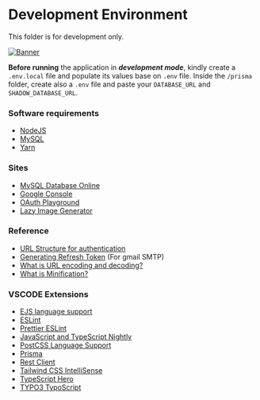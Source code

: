 # Development Environment

This folder is for development only.

[![Banner](https://media.giphy.com/media/bGgsc5mWoryfgKBx1u/giphy.gif)](https://github.com/jmrl23/system)

**Before running** the application in **_development mode_**, kindly create a `.env.local` file 
and populate its values base on `.env` file. Inside the `/prisma` folder, create also a `.env` file and 
paste your `DATABASE_URL` and `SHADOW_DATABASE_URL`.

### Software requirements
  - [NodeJS](https://nodejs.org/en/)
  - [MySQL](https://dev.mysql.com/downloads/)
  - [Yarn](https://www.npmjs.com/package/yarn)

### Sites
  - [MySQL Database Online](https://app.planetscale.com/)
  - [Google Console](https://console.cloud.google.com/)
  - [OAuth Playground](https://developers.google.com/oauthplayground/)
  - [Lazy Image Generator](https://lazy-image-placeholder.herokuapp.com)

### Reference
  - [URL Structure for authentication](https://danq.me/2021/09/07/http-basic-auth-urls/)
  - [Generating Refresh Token](https://www.youtube.com/watch?v=JJ44WA_eV8E) (For gmail SMTP)
  - [What is URL encoding and decoding?](https://www.w3schools.com/tags/ref_urlencode.ASP)
  - [What is Minification?](https://www.imperva.com/learn/performance/minification/#:~:text=Minification%20is%20the%20process%20of,into%20a%20better%20user%20experience.)

### VSCODE Extensions
  - [EJS language support](https://marketplace.visualstudio.com/items?itemName=DigitalBrainstem.javascript-ejs-support)
  - [ESLint](https://marketplace.visualstudio.com/items?itemName=dbaeumer.vscode-eslint)
  - [Prettier ESLint](https://marketplace.visualstudio.com/items?itemName=rvest.vs-code-prettier-eslint)
  - [JavaScript and TypeScript Nightly](https://marketplace.visualstudio.com/items?itemName=ms-vscode.vscode-typescript-next)
  - [PostCSS Language Support](https://marketplace.visualstudio.com/items?itemName=csstools.postcss)
  - [Prisma](https://marketplace.visualstudio.com/items?itemName=Prisma.prisma)
  - [Rest Client](https://marketplace.visualstudio.com/items?itemName=humao.rest-client)
  - [Tailwind CSS IntelliSense](https://marketplace.visualstudio.com/items?itemName=bradlc.vscode-tailwindcss)
  - [TypeScript Hero](https://marketplace.visualstudio.com/items?itemName=rbbit.typescript-hero)
  - [TYPO3 TypoScript](https://marketplace.visualstudio.com/items?itemName=benjaminkott.typo3-typoscript)

